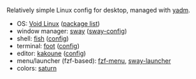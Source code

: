 Relatively simple Linux config for desktop, managed with [yadm].

- OS: [Void Linux] ([package list])
- window manager: [sway] ([sway-config])
- shell: [fish] ([config][fish-config])
- terminal: [foot] ([config][foot-config])
- editor: [kakoune] ([config][kak-config])
- menu/launcher (fzf-based): [fzf-menu], [sway-launcher]
- colors: [saturn]

[yadm]: https://github.com/TheLocehiliosan/yadm
[void linux]: https://voidlinux.org
[package list]: /.local/share/void-pkglist.txt
[sway]: https://github.com/swaywm/sway/
[sway-config]: /.config/sway/config
[fish]: https://fishshell.com
[fish-config]: /.config/fish/config.fish
[foot]: https://codeberg.org/dnkl/foot
[foot-config]: /.config/foot/foot.ini
[kakoune]: https://kakoune.org
[kak-config]: /.config/kak/
[fzf-menu]: /.local/bin/fzf-menu
[sway-launcher]: /.local/bin/sway-launcher
[saturn]: https://github.com/kkga/saturn.kak
